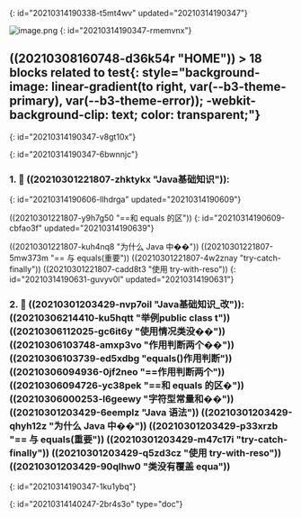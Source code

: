 {: id="20210314190338-t5mt4wv" updated="20210314190347"}

![image.png](https://b3logfile.com/siyuan/assets/pic25.png)
{: id="20210314190347-rmemvnx"}

## ((20210308160748-d36k54r "HOME"))  >  18 blocks related to **test**{: style="background-image: linear-gradient(to right, var(--b3-theme-primary), var(--b3-theme-error)); -webkit-background-clip: text; color: transparent;"}
{: id="20210314190347-v8gt10x"}

{: id="20210314190347-6bwnnjc"}

### 1. 📑 ((20210301221807-zhktykx "Java基础知识")):
{: id="20210314190606-llhdrga" updated="20210314190609"}

((20210301221807-y9h7g50 "==和 equals 的区"))
{: id="20210314190609-cbfao3f" updated="20210314190639"}

((20210301221807-kuh4nq8 "为什么 Java 中��"))     ((20210301221807-5mw373m "== 与 equals(重要"))     ((20210301221807-4w2znay "try-catch-finally"))     ((20210301221807-cadd8t3 "使用 try-with-reso"))
{: id="20210314190631-guvyv0l" updated="20210314190631"}

### 2. 📑 ((20210301203429-nvp7oil "Java基础知识_改")):    ((20210306214410-ku5hqtt "举例public class t"))     ((20210306112025-gc6it6y "使用情况类没��"))     ((20210306103748-amxp3vo "作用判断两个��"))     ((20210306103739-ed5xdbg "equals()作用判断"))     ((20210306094936-0jf2neo "==作用判断两个"))     ((20210306094726-yc38pek "==和 equals 的区�"))     ((20210306000253-l6geewy "字符型常量和��"))          ((20210301203429-6eemplz "Java 语法"))     ((20210301203429-qhyh12z "为什么 Java 中��"))     ((20210301203429-p33xrzb "== 与 equals(重要"))     ((20210301203429-m47c17i "try-catch-finally"))     ((20210301203429-q5zd3cz "使用 try-with-reso"))     ((20210301203429-90qlhw0 "类没有覆盖 equa"))
{: id="20210314190347-1ku1ybq"}



{: id="20210314140247-2br4s3o" type="doc"}
